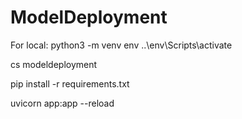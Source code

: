 # ModelDeployment

For local:
python3 -m venv env
..\env\Scripts\activate

cs modeldeployment

pip install -r requirements.txt

uvicorn app:app --reload